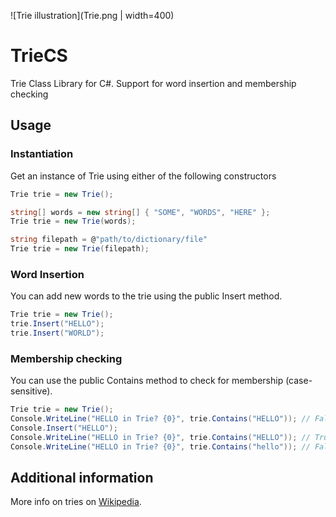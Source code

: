 ![Trie illustration](Trie.png | width=400)
# TrieCS
Trie Class Library for C#. Support for word insertion and membership checking

## Usage
### Instantiation
Get an instance of Trie using either of the following constructors
```csharp
Trie trie = new Trie();
```
```csharp
string[] words = new string[] { "SOME", "WORDS", "HERE" };
Trie trie = new Trie(words);
```
```csharp
string filepath = @"path/to/dictionary/file"
Trie trie = new Trie(filepath);
```

### Word Insertion
You can add new words to the trie using the public Insert method.
```csharp
Trie trie = new Trie();
trie.Insert("HELLO");
trie.Insert("WORLD");
```

### Membership checking
You can use the public Contains method to check for membership (case-sensitive).
```csharp
Trie trie = new Trie();
Console.WriteLine("HELLO in Trie? {0}", trie.Contains("HELLO")); // False
Console.Insert("HELLO");
Console.WriteLine("HELLO in Trie? {0}", trie.Contains("HELLO")); // True
Console.WriteLine("HELLO in Trie? {0}", trie.Contains("hello")); // False because it is case-sensitive
```

## Additional information
More info on tries on [Wikipedia](https://en.wikipedia.org/wiki/Trie).
